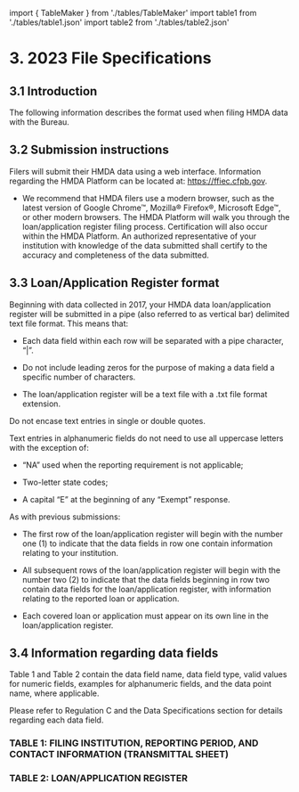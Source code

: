 import { TableMaker } from './tables/TableMaker'
import table1 from './tables/table1.json'
import table2 from './tables/table2.json'

# 3. 2023 File Specifications 

## 3.1  Introduction 
The following information describes the format used when filing HMDA data with the Bureau.

## 3.2 Submission instructions 

Filers will submit their HMDA data using a web interface. Information regarding the HMDA Platform can be located at: https://ffiec.cfpb.gov.   

- We recommend that HMDA filers use a modern browser, such as the latest version of Google Chrome™, Mozilla® Firefox®, Microsoft Edge™, or other modern browsers. The HMDA Platform will walk you through the loan/application register filing process. Certification will also occur within the HMDA Platform. An authorized representative of your institution with knowledge of the data submitted shall certify to the accuracy and completeness of the data submitted.
 
## 3.3 Loan/Application Register format
Beginning with data collected in 2017, your HMDA data loan/application register will be submitted in a pipe (also referred to as vertical bar) delimited text file format. This means that: 

- Each data field within each row will be separated with a pipe character, “|”. 

- Do not include leading zeros for the purpose of making a data field a specific number of characters. 

- The loan/application register will be a text file with a .txt file format extension.

Do not encase text entries in single or double quotes. 

Text entries in alphanumeric fields do not need to use all uppercase letters with the exception of: 

- “NA” used when the reporting requirement is not applicable;

- Two-letter state codes; 

- A capital “E” at the beginning of any “Exempt” response.  

As with previous submissions:  

- The first row of the loan/application register will begin with the number one (1) to indicate that the data fields in row one contain information relating to your institution. 

- All subsequent rows of the loan/application register will begin with the number two (2) to indicate that the data fields beginning in row two contain data fields for the loan/application register, with information relating to the reported loan or application. 
  
- Each covered loan or application must appear on its own line in the loan/application register. 


## 3.4 Information regarding data fields 

Table 1 and Table 2 contain the data field name, data field type, valid values for numeric fields, examples for alphanumeric fields, and the data point name, where applicable.

Please refer to Regulation C and the Data Specifications section for details regarding each data field. 

### TABLE 1: FILING INSTITUTION, REPORTING PERIOD, AND CONTACT INFORMATION (TRANSMITTAL SHEET) 

<TableMaker jsonData={table1} tableNumber='1' tableName='Table 1' />

### TABLE 2: LOAN/APPLICATION REGISTER

<TableMaker jsonData={table2} tableNumber='2' tableName='Table 2' />